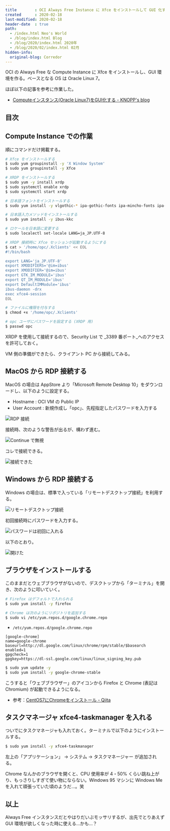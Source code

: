 ```yaml
---
title        : OCI Always Free Instance に Xfce をインストールして GUI 化する
created      : 2020-02-18
last-modified: 2020-02-18
header-date  : true
path:
  - /index.html Neo's World
  - /blog/index.html Blog
  - /blog/2020/index.html 2020年
  - /blog/2020/02/index.html 02月
hidden-info:
  original-blog: Corredor
---
```


OCI の Always Free な Compute Instance に Xfce をインストールし、GUI 環境を作る。ベースとなる OS は Oracle Linux 7。

ほぼ以下の記事を参考に作業した。

- [Computeインスタンス(Oracle Linux7)をGUI化する - KNOPP's blog](http://knopp.hatenablog.jp/entry/2019/12/12/000000)

## 目次

## Compute Instance での作業

順にコマンドだけ掲載する。

```bash
# Xfce をインストールする
$ sudo yum groupinstall -y 'X Window System'
$ sudo yum groupinstall -y Xfce

# XRDP をインストールする
$ sudo yum -y install xrdp
$ sudo systemctl enable xrdp
$ sudo systemctl start xrdp

# 日本語フォントをインストールする
$ sudo yum install -y vlgothic-* ipa-gothic-fonts ipa-mincho-fonts ipa-pgothic-fonts ipa-pmincho-fonts

# 日本語入力メソッドをインストールする
$ sudo yum install -y ibus-kkc

# ロケールを日本語に変更する
$ sudo localectl set-locale LANG=ja_JP.UTF-8

# XRDP 接続時に Xfce セッションが起動するようにする
$ cat > '/home/opc/.Xclients' << EOL
#!/bin/bash

export LANG='ja_JP.UTF-8'
export XMODIFIERS='@im=ibus'
export XMODIFIER='@im=ibus'
export GTK_IM_MODULE='ibus'
export QT_IM_MODULE='ibus'
export DefaultIMModule='ibus'
ibus-daemon -drx
exec xfce4-session
EOL

# ファイルに権限を付与する
$ chmod +x '/home/opc/.Xclients'

# opc ユーザにパスワードを設定する (XRDP 用)
$ passwd opc
```

XRDP を使用して接続するので、Security List で _3389 番ポート_へのアクセスを許可しておく。

VM 側の準備ができたら、クライアント PC から接続してみる。

## MacOS から RDP 接続する

MacOS の場合は AppStore より「Microsoft Remote Desktop 10」をダウンロードし、以下のように設定する。

- Hostname : OCI VM の Public IP
- User Account : 新規作成し「opc」、先程指定したパスワードを入力する

![RDP 接続](18-02-04.png)

接続時、次のような警告が出るが、構わず進む。

![Continue で無視](18-02-05.png)

コレで接続できる。

![接続できた](18-02-01.png)

## Windows から RDP 接続する

Windows の場合は、標準で入っている「リモートデスクトップ接続」を利用する。

![リモートデスクトップ接続](18-02-02.png)

初回接続時にパスワードを入力する。

![パスワードは初回に入れる](18-02-06.png)

以下のとおり。

![開けた](18-02-03.png)

## ブラウザをインストールする

このままだとウェブブラウザがないので、デスクトップから「ターミナル」を開き、次のように叩いていく。

```bash
# Firefox はデフォルトで入れられる
$ sudo yum install -y firefox

# Chrome は次のようにリポジトリを追加する
$ sudo vi /etc/yum.repos.d/google.chrome.repo
```

- `/etc/yum.repos.d/google.chrome.repo`

```
[google-chrome]
name=google-chrome
baseurl=http://dl.google.com/linux/chrome/rpm/stable/$basearch
enabled=1
gpgcheck=1
gpgkey=https://dl-ssl.google.com/linux/linux_signing_key.pub
```

```bash
$ sudo yum update -y
$ sudo yum install -y google-chrome-stable
```

こうすると「ウェブブラウザー」のアイコンから Firefox と Chrome (表記は Chromium) が起動できるようになる。

- 参考：[CentOS7にChromeをインストール - Qiita](https://qiita.com/shadowhat/items/af6b973df43d75abfe8e)

## タスクマネージャ xfce4-taskmanager を入れる

ついでにタスクマネージャも入れておく。ターミナルで以下のようにインストールする。

```bash
$ sudo yum install -y xfce4-taskmanager
```

左上の「アプリケーション」 → システム → タスクマネージャー が追加される。

Chrome なんかのブラウザを開くと、CPU 使用率が 4・50% くらい跳ね上がり、もっさりしすぎて使い物にならない。Windows 95 マシンに Windows Me を入れて頑張っていた頃のようだ…。笑

## 以上

Always Free インスタンスだとやはりだいぶモッサリするが、出先でとりあえず GUI 環境が欲しくなった時に使える…かも…？
